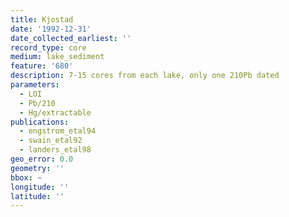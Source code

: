 ```yaml
---
title: Kjostad
date: '1992-12-31'
date_collected_earliest: ''
record_type: core
medium: lake_sediment
feature: '680'
description: 7-15 cores from each lake, only one 210Pb dated
parameters:
  - LOI
  - Pb/210
  - Hg/extractable
publications:
  - engstrom_etal94
  - swain_etal92
  - landers_etal98
geo_error: 0.0
geometry: ''
bbox: ~
longitude: ''
latitude: ''
---
```

